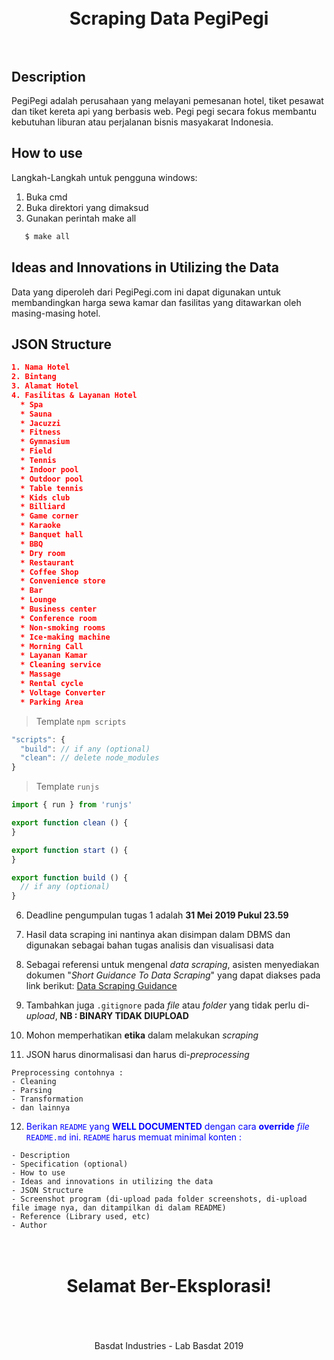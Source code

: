 <h1 align="center">
  <br>
  Scraping Data PegiPegi
  <br>
  <br>
</h1>

## Description
PegiPegi adalah perusahaan yang melayani pemesanan hotel, tiket pesawat dan tiket kereta api yang berbasis web. Pegi pegi secara fokus membantu kebutuhan liburan atau perjalanan bisnis masyakarat Indonesia.

## How to use
Langkah-Langkah untuk pengguna windows:
1. Buka cmd
2. Buka direktori yang dimaksud
3. Gunakan perintah make all
```cmd
   $ make all
```

## Ideas and Innovations in Utilizing the Data
Data yang diperoleh dari PegiPegi.com ini dapat digunakan untuk membandingkan harga sewa kamar dan fasilitas yang ditawarkan oleh masing-masing hotel.

## JSON Structure
```Json
1. Nama Hotel
2. Bintang
3. Alamat Hotel
4. Fasilitas & Layanan Hotel
  * Spa
  * Sauna
  * Jacuzzi
  * Fitness
  * Gymnasium
  * Field
  * Tennis
  * Indoor pool
  * Outdoor pool
  * Table tennis
  * Kids club
  * Billiard
  * Game corner
  * Karaoke
  * Banquet hall
  * BBQ
  * Dry room
  * Restaurant
  * Coffee Shop
  * Convenience store
  * Bar
  * Lounge
  * Business center
  * Conference room
  * Non-smoking rooms
  * Ice-making machine
  * Morning Call
  * Layanan Kamar
  * Cleaning service
  * Massage
  * Rental cycle
  * Voltage Converter
  * Parking Area
```
> Template `npm scripts`

```javascript
"scripts": {
  "build": // if any (optional)
  "clean": // delete node_modules
}
```

> Template `runjs`
```javascript
import { run } from 'runjs'

export function clean () {
}

export function start () {
}

export function build () {
  // if any (optional)
}
```

6. Deadline pengumpulan tugas 1 adalah __31 Mei 2019 Pukul 23.59__

7. Hasil data scraping ini nantinya akan disimpan dalam DBMS  dan digunakan sebagai bahan tugas analisis dan visualisasi data

8. Sebagai referensi untuk mengenal _data scraping_, asisten menyediakan dokumen "_Short Guidance To Data Scraping_" yang dapat diakses pada link berikut: [Data Scraping Guidance](http://bit.ly/DataScrapingGuidance)

9. Tambahkan juga `.gitignore` pada _file_ atau _folder_ yang tidak perlu di-_upload_, __NB : BINARY TIDAK DIUPLOAD__

10. Mohon memperhatikan __etika__ dalam melakukan _scraping_

11. JSON harus dinormalisasi dan harus di-_preprocessing_
```
Preprocessing contohnya :
- Cleaning
- Parsing
- Transformation
- dan lainnya
```

12. <span style="color:blue">Berikan `README` yang __WELL DOCUMENTED__ dengan cara __override__ _file_ `README.md` ini. `README` harus memuat minimal konten :</span>
```
- Description
- Specification (optional)
- How to use
- Ideas and innovations in utilizing the data
- JSON Structure
- Screenshot program (di-upload pada folder screenshots, di-upload file image nya, dan ditampilkan di dalam README)
- Reference (Library used, etc)
- Author
```

<h1 align="center">
  <br>
  Selamat Ber-Eksplorasi!
  <br>
  <br>
</h1>

<p align="center">
  <br>
  Basdat Industries - Lab Basdat 2019
  <br>
  <br>
</p>
